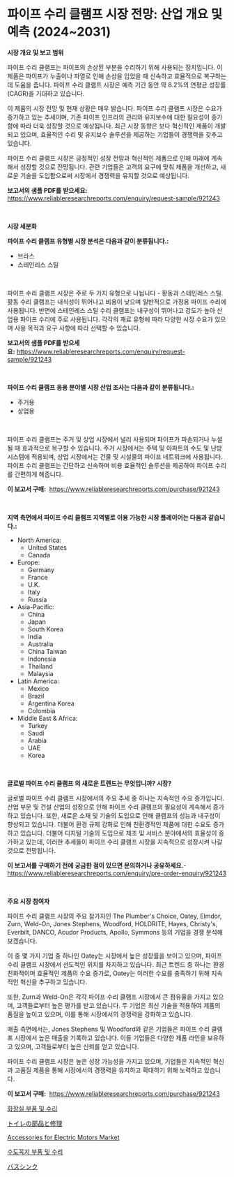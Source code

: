 <p><h1>파이프 수리 클램프 시장 전망: 산업 개요 및 예측 (2024~2031)</h1></p><p><strong>시장 개요 및 보고 범위</strong></p>
<p><p>파이프 수리 클램프는 파이프의 손상된 부분을 수리하기 위해 사용되는 장치입니다. 이 제품은 파이프가 누출이나 파열로 인해 손상을 입었을 때 신속하고 효율적으로 복구하는 데 도움을 줍니다. 파이프 수리 클램프 시장은 예측 기간 동안 약 8.2%의 연평균 성장률(CAGR)을 기대하고 있습니다.</p><p>이 제품의 시장 전망 및 현재 상황은 매우 밝습니다. 파이프 수리 클램프 시장은 수요가 증가하고 있는 추세이며, 기존 파이프 인프라의 관리와 유지보수에 대한 필요성이 증가함에 따라 더욱 성장할 것으로 예상됩니다. 최근 시장 동향은 보다 혁신적인 제품이 개발되고 있으며, 효율적인 수리 및 유지보수 솔루션을 제공하는 기업들이 경쟁력을 갖추고 있습니다.</p><p>파이프 수리 클램프 시장은 긍정적인 성장 전망과 혁신적인 제품으로 인해 미래에 계속해서 성장할 것으로 전망됩니다. 관련 기업들은 고객의 요구에 맞춰 제품을 개선하고, 새로운 기술을 도입함으로써 시장에서 경쟁력을 유지할 것으로 예상됩니다.</p></p>
<p><strong>보고서의 샘플 PDF를 받으세요:</strong> <a href="https://www.reliableresearchreports.com/enquiry/request-sample/921243">https://www.reliableresearchreports.com/enquiry/request-sample/921243</a></p>
<p>&nbsp;</p>
<p><strong>시장 세분화</strong></p>
<p><strong>파이프 수리 클램프 유형별 시장 분석은 다음과 같이 분류됩니다.:</strong></p>
<p><ul><li>브라스</li><li>스테인리스 스틸</li></ul></p>
<p>&nbsp;</p>
<p><p>파이프 수리 클램프 시장은 주로 두 가지 유형으로 나뉩니다 - 황동과 스테인레스 스틸. 황동 수리 클램프는 내식성이 뛰어나고 비용이 낮으며 일반적으로 가정용 파이프 수리에 사용됩니다. 반면에 스테인레스 스틸 수리 클램프는 내구성이 뛰어나고 강도가 높아 산업용 파이프 수리에 주로 사용됩니다. 각각의 재료 유형에 따라 다양한 시장 수요가 있으며 사용 목적과 요구 사항에 따라 선택할 수 있습니다.</p></p>
<p><strong>보고서의 샘플 PDF를 받으세요:</strong>&nbsp;<a href="https://www.reliableresearchreports.com/enquiry/request-sample/921243">https://www.reliableresearchreports.com/enquiry/request-sample/921243</a></p>
<p>&nbsp;</p>
<p><strong> 파이프 수리 클램프 응용 분야별 시장 산업 조사는 다음과 같이 분류됩니다.:</strong></p>
<p><ul><li>주거용</li><li>상업용</li></ul></p>
<p>&nbsp;</p>
<p><p>파이프 수리 클램프는 주거 및 상업 시장에서 널리 사용되며 파이프가 파손되거나 누설될 때 효과적으로 복구할 수 있습니다. 주거 시장에서는 주택 및 아파트의 수도 및 난방 시스템에 적용되며, 상업 시장에서는 건물 및 시설물의 파이프 네트워크에 사용됩니다. 파이프 수리 클램프는 간단하고 신속하며 비용 효율적인 솔루션을 제공하여 파이프 수리를 간편하게 해줍니다.</p></p>
<p><strong>이 보고서 구매:</strong>&nbsp; <a href="https://www.reliableresearchreports.com/purchase/921243">https://www.reliableresearchreports.com/purchase/921243</a></p>
<p>&nbsp;</p>
<p><strong>지역 측면에서 파이프 수리 클램프 지역별로 이용 가능한 시장 플레이어는 다음과 같습니다.:</strong></p>
<p><ul>
    <li>
        North America:
        <ul>
            <li>United States</li>
            <li>Canada</li>
        </ul>
    </li>
    <li>
        Europe:
        <ul>
            <li>Germany</li>
            <li>France</li>
            <li>U.K.</li>
            <li>Italy</li>
            <li>Russia</li>
        </ul>
    </li>
    <li>
        Asia-Pacific:
        <ul>
            <li>China</li>
            <li>Japan</li>
            <li>South Korea</li>
            <li>India</li>
            <li>Australia</li>
            <li>China Taiwan</li>
            <li>Indonesia</li>
            <li>Thailand</li>
            <li>Malaysia</li>
        </ul>
    </li>
    <li>
        Latin America:
        <ul>
            <li>Mexico</li>
            <li>Brazil</li>
            <li>Argentina Korea</li>
            <li>Colombia</li>
        </ul>
    </li>
    <li>
        Middle East & Africa:
        <ul>
            <li>Turkey</li>
            <li>Saudi</li>
            <li>Arabia</li>
            <li>UAE</li>
            <li>Korea</li>
        </ul>
    </li>
    </ul></p>
<p>&nbsp;</p>
<p><strong>글로벌 파이프 수리 클램프 의 새로운 트렌드는 무엇입니까? 시장?</strong></p>
<p><p>글로벌 파이프 수리 클램프 시장에서의 주요 추세 중 하나는 지속적인 수요 증가입니다. 산업 부문 및 건설 산업의 성장으로 인해 파이프 수리 클램프의 필요성이 계속해서 증가하고 있습니다. 또한, 새로운 소재 및 기술의 도입으로 인해 클램프의 성능과 내구성이 향상되고 있습니다. 더불어 환경 규제 강화로 인해 친환경적인 제품에 대한 수요도 증가하고 있습니다. 더불어 디지털 기술의 도입으로 제조 및 서비스 분야에서의 효율성이 증가하고 있는데, 이러한 추세들이 파이프 수리 클램프 시장을 지속적으로 성장시켜 나갈 것으로 전망됩니다.</p></p>
<p><strong>이 보고서를 구매하기 전에 궁금한 점이 있으면 문의하거나 공유하세요.</strong>- <a href="https://www.reliableresearchreports.com/enquiry/pre-order-enquiry/921243">https://www.reliableresearchreports.com/enquiry/pre-order-enquiry/921243</a></p>
<p>&nbsp;</p>
<p><strong>주요 시장 참여자</strong></p>
<p><p>파이프 수리 클램프 시장의 주요 참가자인 The Plumber's Choice, Oatey, Elmdor, Zurn, Weld-On, Jones Stephens, Woodford, HOLDRITE, Hayes, Christy's, Everbilt, DANCO, Acudor Products, Apollo, Symmons 등의 기업을 경쟁 분석해보겠습니다. </p><p>이 중 몇 가지 기업 중 하나인 Oatey는 시장에서 높은 성장률을 보이고 있으며, 파이프 수리 클램프 시장에서 선도적인 위치를 차지하고 있습니다. 최근 트렌드 중 하나는 환경 친화적이며 효율적인 제품의 수요 증가로, Oatey는 이러한 수요를 충족하기 위해 지속적인 혁신을 추구하고 있습니다. </p><p>또한, Zurn과 Weld-On은 각각 파이프 수리 클램프 시장에서 큰 점유율을 가지고 있으며, 고객들로부터 높은 평가를 받고 있습니다. 두 기업은 최신 기술을 적용하여 제품의 품질을 높이고 있으며, 이를 통해 시장에서의 경쟁력을 강화하고 있습니다. </p><p>매출 측면에서는, Jones Stephens 및 Woodford와 같은 기업들은 파이프 수리 클램프 시장에서 높은 매출을 기록하고 있습니다. 이들 기업들은 다양한 제품 라인을 보유하고 있으며, 고객들로부터 높은 신뢰를 얻고 있습니다. </p><p>파이프 수리 클램프 시장은 높은 성장 가능성을 가지고 있으며, 기업들은 지속적인 혁신과 고품질 제품을 통해 시장에서의 경쟁력을 유지하고 확대하기 위해 노력하고 있습니다.</p></p>
<p><strong>이 보고서 구매:</strong>&nbsp;&nbsp;<a href="https://www.reliableresearchreports.com/purchase/921243">https://www.reliableresearchreports.com/purchase/921243</a></p>
<p><p><a href="https://github.com/laholand/Market-Research-Report-List-2/blob/main/4581988182069.md">화장실 부품 및 수리</a></p><p><a href="https://github.com/lababdou/Market-Research-Report-List-2/blob/main/5541186182074.md">トイレの部品と修理</a></p><p><a href="https://issuu.com/reportprime-2/docs/accessories-for-electric-motors-market-size-2030.p">Accessories for Electric Motors Market</a></p><p><a href="https://github.com/sougarounis/Market-Research-Report-List-2/blob/main/4721169182070.md">수도꼭지 부품 및 수리</a></p><p><a href="https://github.com/mohamedbakry57/Market-Research-Report-List-2/blob/main/8434246182073.md">バスシンク</a></p></p>
